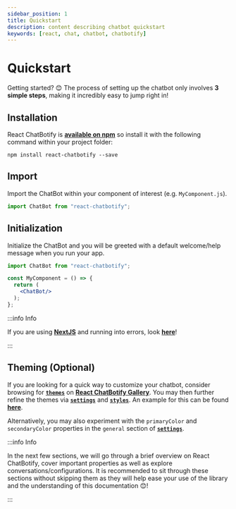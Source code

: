 ```yaml
---
sidebar_position: 1
title: Quickstart
description: content describing chatbot quickstart
keywords: [react, chat, chatbot, chatbotify]
---
```


# Quickstart

Getting started? 😊 The process of setting up the chatbot only involves **3 simple steps**, making it incredibly easy to jump right in!

## Installation

React ChatBotify is [**available on npm**](https://www.npmjs.com/package/react-chatbotify) so install it with the following command within your project folder:

```
npm install react-chatbotify --save
```

## Import

Import the ChatBot within your component of interest (e.g. `MyComponent.js`).

```jsx title=MyComponent.js
import ChatBot from "react-chatbotify";
```

## Initialization

Initialize the ChatBot and you will be greeted with a default welcome/help message when you run your app.

```jsx title=MyComponent.js
import ChatBot from "react-chatbotify";

const MyComponent = () => {
  return (
    <ChatBot/>
  );
};
```

:::info Info

If you are using [**NextJS**](https://nextjs.org/) and running into errors, look [**here**](/docs/introduction/faq#q8-i-am-using-nextjs-and-running-into-referenceerror-window-is-not-defined-errors-how-can-i-fix-this)!

:::

## Theming (Optional)

If you are looking for a quick way to customize your chatbot, consider browsing for [**`themes`**](/docs/concepts/themes) on [**React ChatBotify Gallery**](https://gallery.react-chatbotify.com). You may then further refine the themes via [**`settings`**](/docs/concepts/settings) and [**`styles`**](/docs/concepts/styles). An example for this can be found [**here**](/docs/examples/basic_theme).

Alternatively, you may also experiment with the `primaryColor` and `secondaryColor` properties in the `general` section of [**`settings`**](/docs/concepts/settings).

:::info Info

In the next few sections, we will go through a brief overview on React ChatBotify, cover important properties as well as explore conversations/configurations. It is recommended to sit through these sections without skipping them as they will help ease your use of the library and the understanding of this documentation 😊!

:::